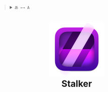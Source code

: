 <blockquote>
  <details>
    <summary>
      <code>あ ←→ A</code>
    </summary>
    <br />
    &emsp;&ensp;<a href="https://github.com/KrLite/Stalker">English</a>
    <br />
    &emsp;&ensp;简体中文
  </details>
</blockquote>

# <p align="center"><img width="172" src="/Stalker/Assets.xcassets/AppIcon.appiconset/icon_512x512@2x@2x.png?raw=true" /><br />Stalker</p><br />
